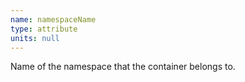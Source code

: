 ```yaml
---
name: namespaceName
type: attribute
units: null
---
```


Name of the namespace that the container belongs to.